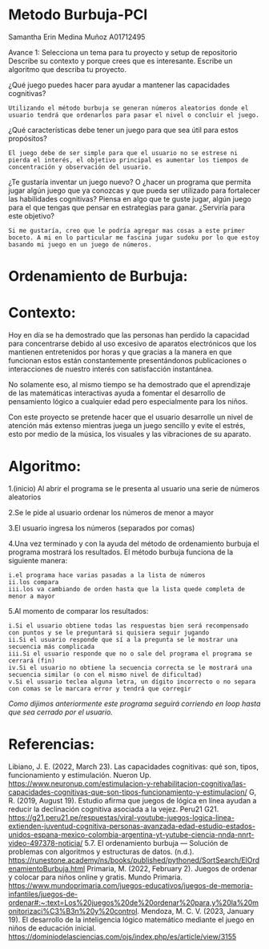 # Metodo Burbuja-PCI
Samantha Erin Medina Muñoz A01712495

Avance 1: Selecciona un tema para tu proyecto y setup de repositorio Describe su contexto y porque crees que es interesante. Escribe un algoritmo que describa tu proyecto.

¿Qué juego puedes hacer para ayudar a mantener las capacidades cognitivas?

	Utilizando el método burbuja se generan números aleatorios donde el usuario tendrá que ordenarlos para pasar el nivel o concluir el juego.

¿Qué características debe tener un juego para que sea útil para estos propósitos?

	El juego debe de ser simple para que el usuario no se estrese ni pierda el interés, el objetivo principal es aumentar los tiempos de concentración y observación del usuario. 

¿Te gustaría inventar un juego nuevo? O ¿hacer un programa que permita jugar algún juego que ya conozcas y que pueda ser utilizado para fortalecer las habilidades cognitivas? Piensa en algo que te guste jugar, algún juego para el que tengas que pensar en estrategias para ganar. ¿Serviría para este objetivo?
	
 	Si me gustaría, creo que le podría agregar mas cosas a este primer boceto. A mi en lo particular me fascina jugar sudoku por lo que estoy basando mi juego en un juego de números. 
 
# Ordenamiento de Burbuja: 
# Contexto: 
Hoy en día se ha demostrado que las personas han perdido la capacidad para concentrarse debido al uso excesivo de aparatos electrónicos que los mantienen entretenidos por horas y que gracias a la manera en que funcionan estos están constantemente presentándonos publicaciones o interacciones de nuestro interés con satisfacción instantánea.

No solamente eso, al mismo tiempo se ha demostrado que el aprendizaje de las matemáticas interactivas ayuda a fomentar el desarrollo de pensamiento lógico a cualquier edad pero especialmente para los niños. 

Con este proyecto se pretende hacer que el usuario desarrolle un nivel de atención más extenso mientras juega un juego sencillo y evite el estrés, esto por medio de la música, los visuales y las vibraciones de su aparato. 
	
# Algoritmo: 

1.(inicio) Al abrir el programa se le presenta al usuario una serie de números aleatorios 

2.Se le pide al usuario ordenar los números de menor a mayor 

3.El usuario ingresa los números (separados por comas) 

4.Una vez terminado y con la ayuda del método de ordenamiento burbuja el programa mostrará los resultados. El método burbuja funciona de la siguiente manera: 

	i.el programa hace varias pasadas a la lista de números
 	ii.los compara 
  	iii.los va cambiando de orden hasta que la lista quede completa de menor a mayor  

5.Al momento de comparar los resultados:

	i.Si el usuario obtiene todas las respuestas bien será recompensado con puntos y se le preguntará si quisiera seguir jugando
	ii.Si el usuario responde que sí a la pregunta se le mostrar una secuencia más complicada 
	iii.Si el usuario responde que no o sale del programa el programa se cerrará (fin)
	iv.Si el usuario no obtiene la secuencia correcta se le mostrará una secuencia similar (o con el mismo nivel de dificultad) 
	v.Si el usuario teclea alguna letra, un dígito incorrecto o no separa con comas se le marcara error y tendrá que corregir

*Como dijimos anteriormente este programa seguirá corriendo en loop hasta que sea cerrado por el usuario.*

# Referencias: 
Libiano, J. E. (2022, March 23). Las capacidades cognitivas: qué son, tipos, funcionamiento y estimulación. Nueron Up. https://www.neuronup.com/estimulacion-y-rehabilitacion-cognitiva/las-capacidades-cognitivas-que-son-tipos-funcionamiento-y-estimulacion/
G, R. (2019, August 19). Estudio afirma que juegos de lógica en línea ayudan a reducir la declinación cognitiva asociada a la vejez. Peru21 G21. https://g21.peru21.pe/respuestas/viral-youtube-juegos-logica-linea-extienden-juventud-cognitiva-personas-avanzada-edad-estudio-estados-unidos-espana-mexico-colombia-argentina-yt-yutube-ciencia-nnda-nnrt-video-497378-noticia/
5.7. El ordenamiento burbuja — Solución de problemas con algoritmos y estructuras de datos. (n.d.). https://runestone.academy/ns/books/published/pythoned/SortSearch/ElOrdenamientoBurbuja.html
Primaria, M. (2022, February 2). Juegos de ordenar y colocar para niños online y gratis. Mundo Primaria. https://www.mundoprimaria.com/juegos-educativos/juegos-de-memoria-infantiles/juegos-de-ordenar#:~:text=Los%20juegos%20de%20ordenar%20para,y%20la%20monitorizaci%C3%B3n%20y%20control.
Mendoza, M. C. V. (2023, January 19). El desarrollo de la inteligencia lógico matemático mediante el juego en niños de educación inicial. https://dominiodelasciencias.com/ojs/index.php/es/article/view/3155

